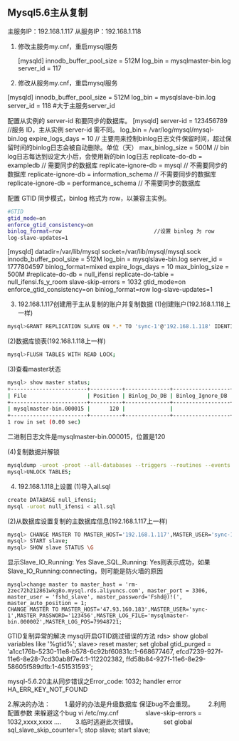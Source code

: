 Mysql5.6主从复制
---------------
主服务IP：192.168.1.117 从服务IP：192.168.1.118

1. 修改主服务my.cnf，重启mysql服务

   [mysqld]
   innodb_buffer_pool_size = 512M
   log_bin = mysqlmaster-bin.log
   server_id = 117


2. 修改从服务my.cnf，重启mysql服务

  [mysqld]
  innodb_buffer_pool_size = 512M
  log_bin = mysqlslave-bin.log
  server_id = 118  #大于主服务server_id

配置从实例的 server-id 和要同步的数据库。
[mysqld]
server-id               =  123456789              //服务 ID，主从实例 server-id 需不同。
log_bin                 =  /var/log/mysql/mysql-bin.log
expire_logs_days        =  10                     // 主要用来控制binlog日志文件保留时间，超过保留时间的binlog日志会被自动删除。单位（天）
max_binlog_size         =  500M                   // bin log日志每达到设定大小后，会使用新的bin log日志
replicate-do-db         =  exampledb              // 需要同步的数据库
replicate-ignore-db     =  mysql                  // 不需要同步的数据库
replicate-ignore-db     =  information_schema     // 不需要同步的数据库
replicate-ignore-db     =  performance_schema     // 不需要同步的数据库

配置 GTID 同步模式，binlog 格式为 row，以兼容主实例。
```sh
#GTID
gtid_mode=on
enforce_gtid_consistency=on
binlog_format=row                             //设置 binlog 为 row
log-slave-updates=1
```

[mysqld]
datadir=/var/lib/mysql
socket=/var/lib/mysql/mysql.sock
innodb_buffer_pool_size = 512M
log_bin = mysqlslave-bin.log
server_id = 1777804597
binlog_format=mixed
expire_logs_days        =  10
max_binlog_size         =  500M
#replicate-do-db         =  null_ifensi
replicate-do-table = null_ifensi.fs_y_room
slave-skip-errors = 1032
gtid_mode=on
enforce_gtid_consistency=on
binlog_format=row
log-slave-updates=1

3. 192.168.1.117创建用于主从复制的账户并复制数据
(1)创建账户(192.168.1.118上一样)
```sh
mysql>GRANT REPLICATION SLAVE ON *.* TO 'sync-1'@'192.168.1.118' IDENTIFIED BY '123456';
```
(2)数据库锁表(192.168.1.118上一样)
```sh
mysql>FLUSH TABLES WITH READ LOCK;
```
(3)查看master状态
```sh
mysql> show master status;
+------------------------+----------+--------------+------------------+-------------------+
| File                   | Position | Binlog_Do_DB | Binlog_Ignore_DB | Executed_Gtid_Set |
+------------------------+----------+--------------+------------------+-------------------+
| mysqlmaster-bin.000015 |      120 |              |                  |                   |
+------------------------+----------+--------------+------------------+-------------------+
1 row in set (0.00 sec)
```
   二进制日志文件是mysqlmaster-bin.000015，位置是120

(4)复制数据并解锁
```sh
mysqldump -uroot -proot --all-databases --triggers --routines --events >all.sql
mysql>UNLOCK TABLES;
```

4. 192.168.1.118上设置
(1)导入all.sql
```sh
create DATABASE null_ifensi;
mysql -uroot null_ifensi < all.sql
```
(2)从数据库设置复制的主数据库信息(192.168.1.117上一样)
```sh
mysql> CHANGE MASTER TO MASTER_HOST='192.168.1.117',MASTER_USER='sync-1',MASTER_PASSWORD='123456',MASTER_LOG_FILE='mysqlmaster-bin.000015',MASTER_LOG_POS=120;
mysql> START slave;
mysql> SHOW slave STATUS \G
```
显示Slave_IO_Running: Yes Slave_SQL_Running: Yes则表示成功，如果Slave_IO_Running:connecting，则可能是防火墙的原因



    mysql>change master to master_host = 'rm-2zec72h212861wkg8o.mysql.rds.aliyuncs.com', master_port = 3306, master_user = 'fshd_slave', master_password='Fshd@)!(', master_auto_position = 1;
    CHANGE MASTER TO MASTER_HOST='47.93.160.183',MASTER_USER='sync-1',MASTER_PASSWORD='123456',MASTER_LOG_FILE='mysqlmaster-bin.000002',MASTER_LOG_POS=79948721;


GTID复制异常的解决
mysql开启GTID跳过错误的方法
rds> show global variables like '%gtid%';
slave>
reset master;
set global gtid_purged = 'a1cc176b-5230-11e8-b578-6c92bf60831c:1-668677467,
efcd7239-927f-11e6-8e28-7cd30ab8f7e4:1-112202382,
ffd58b84-927f-11e6-8e29-58605f589dfb:1-451531593';

mysql-5.6.20主从同步错误之Error_code: 1032; handler error HA_ERR_KEY_NOT_FOUND

2.解决的办法：
　　1.最好的办法是升级数据库 保证bug不会重现。
　　2.利用配置参数 来躲避这个bug    vi /etc/my.cnf
　　　　slave-skip-errors = 1032,xxxx,xxxx ....
　　3.临时逃避此次错误。
　　　　set global sql_slave_skip_counter=1;   stop slave; start slave;


